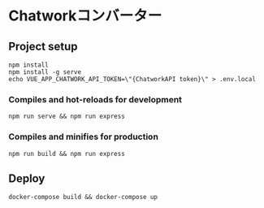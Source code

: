 # Chatworkコンバーター

## Project setup
```
npm install
npm install -g serve
echo VUE_APP_CHATWORK_API_TOKEN=\"{ChatworkAPI token}\" > .env.local
```

### Compiles and hot-reloads for development
```
npm run serve && npm run express
```

### Compiles and minifies for production
```
npm run build && npm run express
```

## Deploy
```
docker-compose build && docker-compose up
```